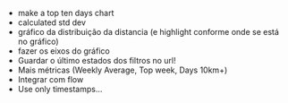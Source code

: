 - make a top ten days chart
- calculated std dev
- gráfico da distribuição da distancia (e highlight conforme onde se está no gráfico)
- fazer os eixos do gráfico
- Guardar o último estados dos filtros no url!
- Mais métricas (Weekly Average, Top week, Days 10km+)
- Integrar com flow
- Use only timestamps...